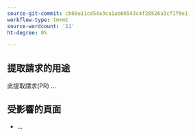 ```yaml
---
source-git-commit: cb69e11cd54a3ca1ab66543c4f28526a3cf1f9e1
workflow-type: tm+mt
source-wordcount: '11'
ht-degree: 0%

---
```

## 提取請求的用途

此提取請求(PR) ...

## 受影響的頁面

<!-- It is a best practice to list the affected pages on experienceleague.adobe.com (URLs). Not necessary for large numbers of files. Including both production and staging/review URLs is most helpful. -->

- ...


<!--
If you are fixing a GitHub issue, using the GitHub keyword format (https://help.github.com/en/articles/closing-issues-using-keywords#closing-an-issue-in-a-different-repository) closes the issue when this pull request is merged. Example: `Fixes #1234`.

`main` is the default branch. Merged pull requests to `main` go live on the site automatically. Any requested changes to content on the `main` branch must be related to the released product. Any content related to future releases should be merged to the corresponding `develop` branch.

-->
